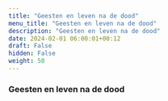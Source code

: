 ```yaml
---
title: "Geesten en leven na de dood"
menu_title: "Geesten en leven na de dood"
description: "Geesten en leven na de dood"
date: 2024-02-01 06:00:01+00:12
draft: False
hidden: False
weight: 50
---
```

### Geesten en leven na de dood
